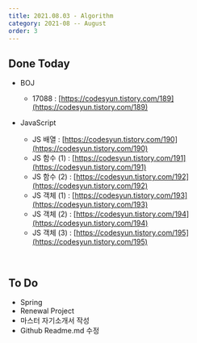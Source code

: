 ```yaml
---
title: 2021.08.03 - Algorithm
category: 2021-08 -- August
order: 3
---
```




## Done Today

- BOJ
  
  - 17088 : [https://codesyun.tistory.com/189](https://codesyun.tistory.com/189)

- JavaScript
  - JS 배열 : [https://codesyun.tistory.com/190](https://codesyun.tistory.com/190)
  - JS 함수 (1) : [https://codesyun.tistory.com/191](https://codesyun.tistory.com/191)
  - JS 함수 (2) : [https://codesyun.tistory.com/192](https://codesyun.tistory.com/192)
  - JS 객체 (1) : [https://codesyun.tistory.com/193](https://codesyun.tistory.com/193)
  - JS 객체 (2) : [https://codesyun.tistory.com/194](https://codesyun.tistory.com/194)
  - JS 객체 (3) : [https://codesyun.tistory.com/195](https://codesyun.tistory.com/195)



<br>

## To Do

- Spring
- Renewal Project
- 마스터 자기소개서 작성
- Github Readme.md 수정

